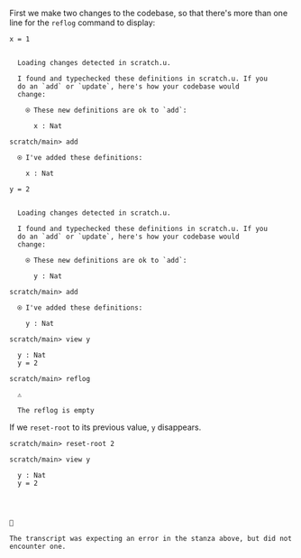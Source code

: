 First we make two changes to the codebase, so that there's more than one line
for the `reflog` command to display:

```unison
x = 1
```

```ucm

  Loading changes detected in scratch.u.

  I found and typechecked these definitions in scratch.u. If you
  do an `add` or `update`, here's how your codebase would
  change:
  
    ⍟ These new definitions are ok to `add`:
    
      x : Nat

```
```ucm
scratch/main> add

  ⍟ I've added these definitions:
  
    x : Nat

```
```unison
y = 2
```

```ucm

  Loading changes detected in scratch.u.

  I found and typechecked these definitions in scratch.u. If you
  do an `add` or `update`, here's how your codebase would
  change:
  
    ⍟ These new definitions are ok to `add`:
    
      y : Nat

```
```ucm
scratch/main> add

  ⍟ I've added these definitions:
  
    y : Nat

scratch/main> view y

  y : Nat
  y = 2

```
```ucm
scratch/main> reflog

  ⚠️
  
  The reflog is empty

```
If we `reset-root` to its previous value, `y` disappears.
```ucm
scratch/main> reset-root 2

```
```ucm
scratch/main> view y

  y : Nat
  y = 2

```

```



🛑

The transcript was expecting an error in the stanza above, but did not encounter one.
